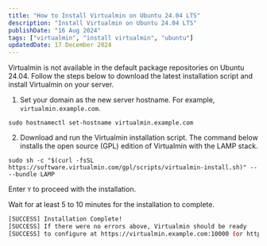 ```yaml
---
title: "How to Install Virtualmin on Ubuntu 24.04 LTS"
description: "Install Virtualmin on Ubuntu 24.04 LTS"
publishDate: "16 Aug 2024"
tags: ["virtualmin", "install virtualmin", "ubuntu"]
updatedDate: 17 December 2024
---
```


Virtualmin is not available in the default package repositories on Ubuntu 24.04. Follow the steps below to download the latest installation script and install Virtualmin on your server.

1. Set your domain as the new server hostname. For example, `virtualmin.example.com`.

```
sudo hostnamectl set-hostname virtualmin.example.com
```

2. Download and run the Virtualmin installation script. The command below installs the open source (GPL) edition of Virtualmin with the LAMP stack.

```
sudo sh -c "$(curl -fsSL https://software.virtualmin.com/gpl/scripts/virtualmin-install.sh)" -- --bundle LAMP
```

Enter `Y` to proceed with the installation.

Wait for at least 5 to 10 minutes for the installation to complete.

```bash
[SUCCESS] Installation Complete!
[SUCCESS] If there were no errors above, Virtualmin should be ready
[SUCCESS] to configure at https://virtualmin.example.com:10000 (or https://192.0.2.1:10000).
```




